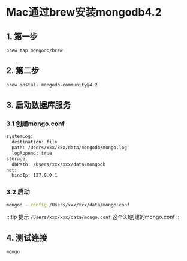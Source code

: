 # Mac通过brew安装mongodb4.2

## 1. 第一步

```bash
brew tap mongodb/brew
```

## 2. 第二步

```bash
brew install mongodb-community@4.2
```

## 3. 启动数据库服务

### 3.1 创建mongo.conf

```bash
systemLog:
  destination: file
  path: /Users/xxx/xxx/data/mongodb/mongo.log
  logAppend: true
storage:
  dbPath: /Users/xxx/xxx/data/mongodb
net:
  bindIp: 127.0.0.1
```

### 3.2 启动

```bash
mongod --config /Users/xxx/xxx/data/mongo.conf
```

:::tip 提示
`/Users/xxx/xxx/data/mongo.conf` 这个3.1创建的mongo.conf
:::

## 4. 测试连接

```bash
mongo
```